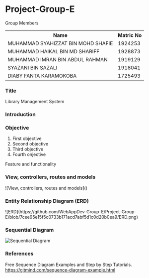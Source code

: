 # Project-Group-E

Group Members
<table>
  <tr>
    <th>Name</th>
    <th>Matric No</th>
  </tr>
  <tr>
    <td>MUHAMMAD SYAHIZZAT BIN MOHD SHAFIE</td>
    <td>1924253</td>
  </tr>
  
  <tr>
    <td>MUHAMMAD HAIKAL BIN MD SHARIFF</td>
    <td>1928873</td>
  </tr>
  
  <tr>
    <td>MUHAMMAD IMRAN BIN ABDUL RAHMAN</td>
    <td>1919129</td>
  </tr>
  
  <tr>
    <td>SYAZANI BIN SAZALI</td>
    <td>1918041</td>
  </tr>
    
  <tr>
    <td>DIABY FANTA KARAMOKOBA</td>
    <td>1725493</td>
  </tr>
  
</table>

<h3>Title</h3>

Library Management System

<h3>Introduction<h3>


<h3>Objective</h3>

<ol>
  <li>First objective</li>
  <li>Second objective</li>
  <li>Third objective</li>
  <li>Fourth onjective</li>
</ol>

Feature and functionality

<h3>View, controllers, routes and models</h3>
![View, controllers, routes and models]()

<h3>Entity Relationship Diagram (ERD)</h3>
![ERD](https://github.com/WebAppDev-Group-E/Project-Group-E/blob/7cee95e15f5c0733b171acd7abf5d1c0d20b0ea9/ERD.png)

<h3>Sequential Diagram</h3>

![Sequential Diagram](https://github.com/WebAppDev-Group-E/Project-Group-E/blob/f56d52355be03920e2a054d6cc4672bafcb40686/Sequence%20Diagram.drawio.png)

  <h3>References</h3>
  
Free Sequence Diagram Examples and Step by Step Tutorials.
https://gitmind.com/sequence-diagram-example.html
